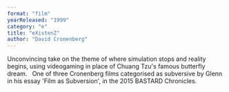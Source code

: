 ```yaml
---
format: "film"
yearReleased: "1999"
category: "e"
title: "eXistenZ"
author: "David Cronenberg"
---
```

Unconvincing take on the theme of where simulation stops  and reality begins, using videogaming in place of Chuang Tzu's famous butterfly  dream.
 
One of three Cronenberg films categorised as subversive by Glenn in his essay 'Film as  Subversion', in the 2015 BASTARD Chronicles.